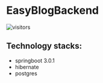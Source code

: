 # EasyBlogBackend
![visitors](https://visitor-badge.glitch.me/badge?page_id=page.id)
## Technology stacks: 
<ul>
<li>springboot 3.0.1</li>
<li>hibernate</li>
<li>postgres</li>
</ul>
